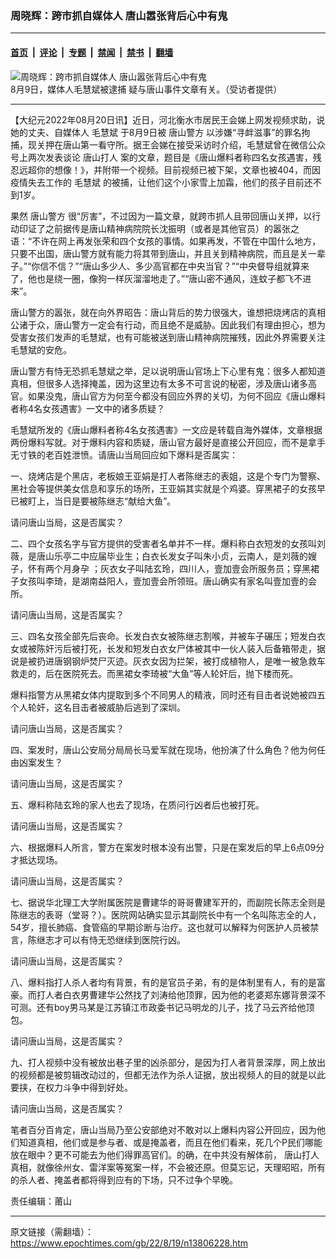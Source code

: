 ### 周晓辉：跨市抓自媒体人 唐山嚣张背后心中有鬼

---

#### [首页](../../../..?n13806228) &nbsp;|&nbsp; [评论](../../../../../epoch-comment?n13806228) &nbsp;|&nbsp; [专题](../../../../../epoch-special?n13806228) &nbsp;|&nbsp; [禁闻](../../../../../epoch-news?n13806228) &nbsp;|&nbsp; [禁书](../../../../../books?n13806228) &nbsp;|&nbsp; [翻墙](https://github.com/gfw-breaker/nogfw/blob/master/README.md?n13806228)


<div><img alt="周晓辉：跨市抓自媒体人 唐山嚣张背后心中有鬼" class="attachment-djy_600_400 size-djy_600_400 wp-post-image" src="https://i.epochtimes.com/assets/uploads/2022/08/id13799003-3.jpg"/>
<div class="caption">
 8月9日，媒体人毛慧斌被逮捕 疑与唐山事件文章有关。（受访者提供）
</div></div><hr/><div class="post_content" id="artbody" itemprop="articleBody">
 <!-- article content begin -->
 <p>
  【大纪元2022年08月20日讯】近日，河北衡水市居民王会娣上网发视频求助，说她的丈夫、自媒体人
  <ok href="https://www.epochtimes.com/gb/tag/%E6%AF%9B%E6%85%A7%E6%96%8C.html">
   毛慧斌
  </ok>
  于8月9日被
  <ok href="https://www.epochtimes.com/gb/tag/%E5%94%90%E5%B1%B1%E8%AD%A6%E6%96%B9.html">
   唐山警方
  </ok>
  以涉嫌“寻衅滋事”的罪名拘捕，现关押在唐山第一看守所。据王会娣在接受采访时介绍，毛慧斌曾在微信公众号上两次发表谈论
  <ok href="https://www.epochtimes.com/gb/tag/%E5%94%90%E5%B1%B1%E6%89%93%E4%BA%BA.html">
   唐山打人
  </ok>
  案的文章，题目是《唐山爆料者称四名女孩遇害，残忍远超你的想像！》，并附带一个视频。目前视频已被下架，文章也被404，而因疫情失去工作的
  <ok href="https://www.epochtimes.com/gb/tag/%E6%AF%9B%E6%85%A7%E6%96%8C.html">
   毛慧斌
  </ok>
  的被捕，让他们这个小家雪上加霜，他们的孩子目前还不到1岁。
 </p>
 <p>
  果然
  <ok href="https://www.epochtimes.com/gb/tag/%E5%94%90%E5%B1%B1%E8%AD%A6%E6%96%B9.html">
   唐山警方
  </ok>
  很“厉害”，不过因为一篇文章，就跨市抓人且带回唐山关押，以行动印证了之前据传是唐山精神病院院长沈振明（或者是其他官员）的嚣张之语：“不许在网上再发张荣和四个女孩的事情。如果再发，不管在中国什么地方，只要不出国，唐山警方就有能力将其带到唐山，并且关到精神病院，而且是关一辈子。”“你信不信？”“唐山多少人、多少高官都在中央当官？”“中央督导组就算来了，他也是绕一圈，像狗一样灰溜溜地走了。”“唐山密不通风，连蚊子都飞不进来”。
 </p>
 <p>
  唐山警方的嚣张，就在向外界昭告：唐山背后的势力很强大，谁想把烧烤店的真相公诸于众，唐山警方一定会有行动，而且绝不是威胁。因此我们有理由担心，想为受害女孩们发声的毛慧斌，也有可能被送到唐山精神病院摧残，因此外界需要关注毛慧斌的安危。
 </p>
 <p>
  唐山警方有恃无恐抓毛慧斌之举，足以说明唐山官场上下心里有鬼：很多人都知道真相，但很多人选择掩盖，因为这里边有太多不可言说的秘密，涉及唐山诸多高官。如果没鬼，唐山官方为何至今都没有回应外界的关切，为何不回应《唐山爆料者称4名女孩遇害》一文中的诸多质疑？
 </p>
 <p>
  毛慧斌所发的《唐山爆料者称4名女孩遇害》一文应是转载自海外媒体，文章根据两份爆料写就。对于爆料内容和质疑，唐山官方最好是直接公开回应，而不是拿手无寸铁的老百姓泄愤。请唐山当局回应如下爆料是否属实：
 </p>
 <p>
  一、烧烤店是个黑店，老板娘王亚娟是打人者陈继志的表姐，这是个专门为警察、黑社会等提供美女信息和享乐的场所，王亚娟其实就是个鸡婆。穿黑裙子的女孩早已被盯上，当日是要被陈继志“献给大鱼”。
 </p>
 <p>
  请问唐山当局，这是否属实？
 </p>
 <p>
  二、四个女孩名字与官方提供的受害者名单并不一样。爆料称白衣短发的女孩叫刘薇，是唐山乐亭二中应届毕业生；白衣长发女子叫朱小贞，云南人，是刘薇的嫂子，怀有两个月身孕 ；灰衣女子叫陆玄玲，四川人，壹加壹会所服务员；穿黑裙子女孩叫李琦，是湖南益阳人，壹加壹会所领班。唐山确实有家名叫壹加壹的会所。
 </p>
 <p>
  请问唐山当局，这是否属实？
 </p>
 <p>
  三、四名女孩全部先后丧命。长发白衣女被陈继志割喉，并被车子碾压；短发白衣女或被陈奸污后被打死，长发和短发白衣女尸体被其中一伙人装入后备箱带走，据说是被扔进唐钢钢炉焚尸灭迹。灰衣女因为拦架，被打成植物人，是唯一被急救车救走的，后在医院死去。而黑裙女李琦被“大鱼”等人轮奸后，抛下楼而死。
 </p>
 <p>
  爆料指警方从黑裙女体内提取到多个不同男人的精液，同时还有目击者说她被四五个人轮奸，这名目击者被威胁后逃到了深圳。
 </p>
 <p>
  请问唐山当局，这是否属实？
 </p>
 <p>
  四、案发时，唐山公安局分局局长马爱军就在现场，他扮演了什么角色？他为何任由凶案发生？
 </p>
 <p>
  请问唐山当局，这是否属实？
 </p>
 <p>
  五、爆料称陆玄玲的家人也去了现场，在质问行凶者后也被打死。
 </p>
 <p>
  请问唐山当局，这是否属实？
 </p>
 <p>
  六、根据爆料人所言，警方在案发时根本没有出警，只是在案发后的早上6点09分才抵达现场。
 </p>
 <p>
  请问唐山当局，这是否属实？
 </p>
 <p>
  七、据说华北理工大学附属医院是曹建华的哥哥曹建军开的，而副院长陈志全则是陈继志的表哥（堂哥？）。医院网站确实显示其副院长中有一个名叫陈志全的人，54岁，擅长肺癌、食管癌的早期诊断与治疗。这也就可以解释为何医护人员被禁言，陈继志才可以有恃无恐继续到医院行凶。
 </p>
 <p>
  请问唐山当局，这是否属实？
 </p>
 <p>
  八、爆料指打人杀人者均有背景，有的是官员子弟，有的是体制里有人，有的是富豪。而打人者白衣男曹建华公然找了刘涛给他顶罪，因为他的老婆郑东娜背景深不可测。还有boy男马某是江苏镇江市政委书记马明龙的儿子，找了马云齐给他顶包。
 </p>
 <p>
  请问唐山当局，这是否属实？
 </p>
 <p>
  九、打人视频中没有被放出巷子里的凶杀部分，是因为打人者背景深厚，网上放出的视频都是被剪辑改动过的，但都无法作为杀人证据，放出视频人的目的就是以此要挟，在权力斗争中得到好处。
 </p>
 <p>
  请问唐山当局，这是否属实？
 </p>
 <p>
  笔者百分百肯定，唐山当局乃至公安部绝对不敢对以上爆料内容公开回应，因为他们知道真相，他们或是参与者、或是掩盖者，而且在他们看来，死几个P民们哪能放在眼中？更不可能去为他们得罪高官们。的确，在中共没有解体前，
  <ok href="https://www.epochtimes.com/gb/tag/%E5%94%90%E5%B1%B1%E6%89%93%E4%BA%BA.html">
   唐山打人
  </ok>
  真相，就像徐州女、雷洋案等冤案一样，不会被还原。但莫忘记，天理昭昭，所有的杀人者、掩盖者都将得到应有的下场，只不过争个早晚。
 </p>
 <p>
  责任编辑：莆山
 </p>
 <!-- article content end -->
 <div id="below_article_ad">
 </div>
</div>


---

原文链接（需翻墙）：https://www.epochtimes.com/gb/22/8/19/n13806228.htm